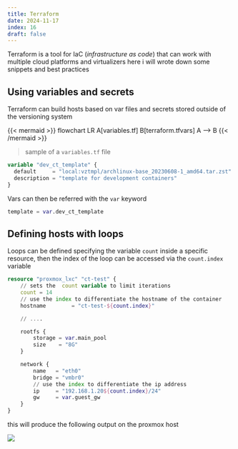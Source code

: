 ```yaml
---
title: Terraform
date: 2024-11-17
index: 16
draft: false
---
```


Terraform is a tool for IaC (*infrastructure as code*) that can work with multiple cloud platforms and virtualizers here i will wrote down some snippets and best practices

## Using variables and secrets

Terraform can build hosts based on var files and secrets stored outside of the versioning system

{{< mermaid >}}
flowchart LR
A[variables.tf]
B[terraform.tfvars]
A --> B
{{< /mermaid >}}

> sample of a `variables.tf` file
```terraform
variable "dev_ct_template" {
  default     = "local:vztmpl/archlinux-base_20230608-1_amd64.tar.zst"
  description = "template for development containers"
}
```

Vars can then be referred with the `var` keyword

```terraform
template = var.dev_ct_template
```

## Defining hosts with loops

Loops can be defined  specifying the variable `count` inside a specific resource, then the index of the loop  can be accessed via the `count.index` variable

```terraform
resource "proxmox_lxc" "ct-test" {
	// sets the  count variable to limit iterations
	count = 14
	// use the index to differentiate the hostname of the container
	hostname        = "ct-test-${count.index}"

	// ....

	rootfs {
		storage = var.main_pool
		size    = "8G"
	}

	network {
		name   = "eth0"
		bridge = "vmbr0"
		// use the index to differentiate the ip address
		ip     = "192.168.1.20${count.index}/24"
		gw     = var.guest_gw
	}
}
```

this will produce the following output on the proxmox host

![](/images/Pasted%20image%2020241117151330.png)
